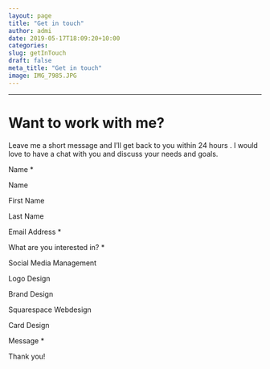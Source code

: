 ```yaml
---
layout: page
title: "Get in touch"
author: admi
date: 2019-05-17T18:09:20+10:00
categories: 
slug: getInTouch
draft: false
meta_title: "Get in touch"
image: IMG_7985.JPG
---
```


* * *

# Want to work with me?

Leave me a short message and I’ll get back to you within 24 hours . I would love to have a chat with you and discuss your needs and goals. 

Name <span style="required">\*</span>

Name

  
First Name

  
Last Name

Email Address <span style="required">\*</span>

What are you interested in? <span style="required">\*</span>

 Social Media Management

 Logo Design

 Brand Design

 Squarespace Webdesign

 Card Design

Message <span style="required">\*</span>

Thank you!